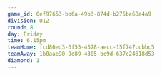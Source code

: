 ```yaml
---
game_id: 0ef97653-bb6a-49b3-874d-b275be68a4a9
division: U12
round: 8
day: Friday
time: 6.15pm
teamHome: fcd86ed3-6f55-4378-aecc-15f747ccbbc5
teamAway: 1b0aae90-9d89-4305-bc9d-637c24618d53
diamond: 1
---
```

